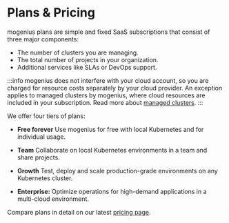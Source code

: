 ﻿---
sidebar_position: 5
---

# Plans & Pricing

mogenius plans are simple and fixed SaaS subscriptions that consist of three major components:
- The number of clusters you are managing.
- The total number of projects in your organization.
- Additional services like SLAs or DevOps support.

:::info
mogenius does not interfere with your cloud account, so you are charged for resource costs separately by your cloud provider. An exception applies to managed clusters by mogenius, where cloud resources are included in your subscription. Read more about [managed clusters](./../cluster-management/managed-clusters.md).
:::

We offer four tiers of plans:  

- **Free forever** Use mogenius for free with local Kubernetes and for individual usage.

- **Team** Collaborate on local Kubernetes environments in a team and share projects.

- **Growth** Test, deploy and scale production-grade environments on any Kubernetes cluster.

- **Enterprise:** Optimize operations for high-demand applications in a multi-cloud environment.

Compare plans in detail on our latest [pricing page](https://mogenius.com/pricing).
